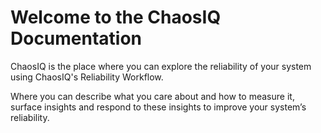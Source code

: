 # Welcome to the ChaosIQ Documentation

ChaosIQ is the place where you can explore the reliability of your system using ChaosIQ's Reliability Workflow.

Where you can describe what you care about and how to measure it, surface insights and respond to these insights to improve your system’s reliability.

